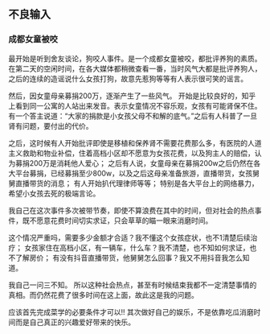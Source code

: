 ## 不良输入

### 成都女童被咬

  最开始是听到舍友谈论，狗咬人事件。是一个成都女童被咬，都批评养狗的素质。
  在第二天的空闲时间，在各大媒体都稍微查看一番，当时风气大都是批评养狗人，之后的连续的造谣说什么女孩打狗，故意先惹狗等等有人表示很可笑的谣言。

  然后，因女童母亲募捐200万，逐渐产生了一些风气。
  开始是比较良好的，知乎上看到同一公寓的人站出来发音。表示女童情况不容乐观，女孩有可能肾保不住。有一个答主说道：“大家的捐款是小女孩父母不和解的底气。”之后有人科普了一旦肾有问题，要付出的代价。

  之后，这时候有人开始批评即使是移植和保养肾不需要花费那么多，有医院的人道主义救助和物业补偿，住着高档小区却不愿意为女孩花费，以及狗主人的赔偿，认为募捐200万是消耗他人爱心；
  之后有人说，女童母亲在募捐200w之后仍然在各大平台募捐，已经募捐至少800w，以及之后这母亲准备旅游，直播带货，女孩舅舅直播带货的消息；
  有人开始扒代理律师等等；
  特别是各大平台上的网络暴力，希望小女孩去死的极端言论。
  
  我自己在这次事件多次被带节奏，即使不算浪费在其中的时间，但对社会的热点事件，既不愿意花费时间切实求证，只会草草的瞄一眼来消磨时间。
  
  这个情况严重吗，需要多少金额才合适？我不懂这个女孩症状，也不1清楚后续治疗；
  女孩家住在高档小区，有一辆车，什么车？我不清楚，也不知如何求证，也不了解房价；
  有没有抖音直播带货，他舅舅怎么回事？我又不用抖音我怎么知道。

  我自己一问三不知。
  所以这种社会热点，甚至有时候结束我都不一定清楚事情的真相。而仍然花费了很多时间在这上面，故此这是我的问题。

  应该首先完成菜学的必要条件才可以!!  其次做好自己的娱乐，不是依靠吃瓜消磨时间而是自己真正的兴趣爱好带来的快乐。



